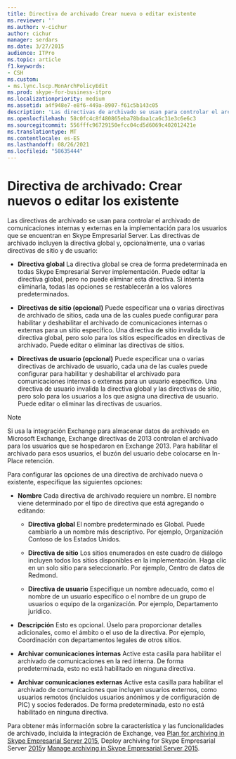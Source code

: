 ```yaml
---
title: Directiva de archivado Crear nueva o editar existente
ms.reviewer: ''
ms.author: v-cichur
author: cichur
manager: serdars
ms.date: 3/27/2015
audience: ITPro
ms.topic: article
f1.keywords:
- CSH
ms.custom:
- ms.lync.lscp.MonArchPolicyEdit
ms.prod: skype-for-business-itpro
ms.localizationpriority: medium
ms.assetid: a4f948e7-e8f6-449a-8907-f61c5b143c05
description: 'Las directivas de archivado se usan para controlar el archivado de comunicaciones internas y externas en la implementación para los usuarios que se encuentran en Skype Empresarial Server. Las directivas de archivado incluyen la directiva global y, opcionalmente, una o varias directivas de sitio y de usuario:'
ms.openlocfilehash: 58c0fc4c8f480865eba78bdaa1ca6c31e3c6e6c3
ms.sourcegitcommit: 556fffc96729150efcc04cd5d6069c402012421e
ms.translationtype: MT
ms.contentlocale: es-ES
ms.lasthandoff: 08/26/2021
ms.locfileid: "58635444"
---
```

# <a name="archiving-policy-create-new-or-edit-existing"></a>Directiva de archivado: Crear nuevos o editar los existente
 
Las directivas de archivado se usan para controlar el archivado de comunicaciones internas y externas en la implementación para los usuarios que se encuentran en Skype Empresarial Server. Las directivas de archivado incluyen la directiva global y, opcionalmente, una o varias directivas de sitio y de usuario:
  
- **Directiva global** La directiva global se crea de forma predeterminada en todas Skype Empresarial Server implementación. Puede editar la directiva global, pero no puede eliminar esta directiva. Si intenta eliminarla, todas las opciones se restablecerán a los valores predeterminados.
    
- **Directivas de sitio (opcional)** Puede especificar una o varias directivas de archivado de sitios, cada una de las cuales puede configurar para habilitar y deshabilitar el archivado de comunicaciones internas o externas para un sitio específico. Una directiva de sitio invalida la directiva global, pero solo para los sitios especificados en directivas de archivado. Puede editar o eliminar las directivas de sitios.
    
- **Directivas de usuario (opcional)** Puede especificar una o varias directivas de archivado de usuario, cada una de las cuales puede configurar para habilitar y deshabilitar el archivado para comunicaciones internas o externas para un usuario específico. Una directiva de usuario invalida la directiva global y las directivas de sitio, pero solo para los usuarios a los que asigna una directiva de usuario. Puede editar o eliminar las directivas de usuarios.
    
> [!NOTE]
> Si usa la integración Exchange para almacenar datos de archivado en Microsoft Exchange, Exchange directivas de 2013 controlan el archivado para los usuarios que se hospedaron en Exchange 2013. Para habilitar el archivado para esos usuarios, el buzón del usuario debe colocarse en In-Place retención. 
  
Para configurar las opciones de una directiva de archivado nueva o existente, especifique las siguientes opciones:
- **Nombre** Cada directiva de archivado requiere un nombre. El nombre viene determinado por el tipo de directiva que está agregando o editando:
    
  - **Directiva global** El nombre predeterminado es Global. Puede cambiarlo a un nombre más descriptivo. Por ejemplo, Organización Contoso de los Estados Unidos.
    
  - **Directiva de sitio** Los sitios enumerados en este cuadro de diálogo incluyen todos los sitios disponibles en la implementación. Haga clic en un solo sitio para seleccionarlo. Por ejemplo, Centro de datos de Redmond.
    
  - **Directiva de usuario** Especifique un nombre adecuado, como el nombre de un usuario específico o el nombre de un grupo de usuarios o equipo de la organización. Por ejemplo, Departamento jurídico.
    
- **Descripción** Esto es opcional. Úselo para proporcionar detalles adicionales, como el ámbito o el uso de la directiva. Por ejemplo, Coordinación con departamentos legales de otros sitios.
    
- **Archivar comunicaciones internas** Active esta casilla para habilitar el archivado de comunicaciones en la red interna. De forma predeterminada, esto no está habilitado en ninguna directiva.
    
- **Archivar comunicaciones externas** Active esta casilla para habilitar el archivado de comunicaciones que incluyen usuarios externos, como usuarios remotos (incluidos usuarios anónimos y de configuración de PIC) y socios federados. De forma predeterminada, esto no está habilitado en ninguna directiva.
    
Para obtener más información sobre la característica y las funcionalidades de archivado, incluida la integración de Exchange, vea [Plan for archiving in Skype Empresarial Server 2015](../../plan-your-deployment/archiving/archiving.md), Deploy archiving for Skype Empresarial Server [2015](../../deploy/deploy-archiving/deploy-archiving.md)y [Manage archiving in Skype Empresarial Server 2015](../../manage/archiving/archiving.md).

